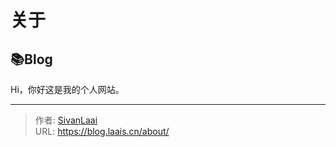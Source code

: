 # 关于



## 📚Blog
Hi，你好这是我的个人网站。

---

> 作者: [SivanLaai](https://blog.laais.cn)  
> URL: https://blog.laais.cn/about/  

